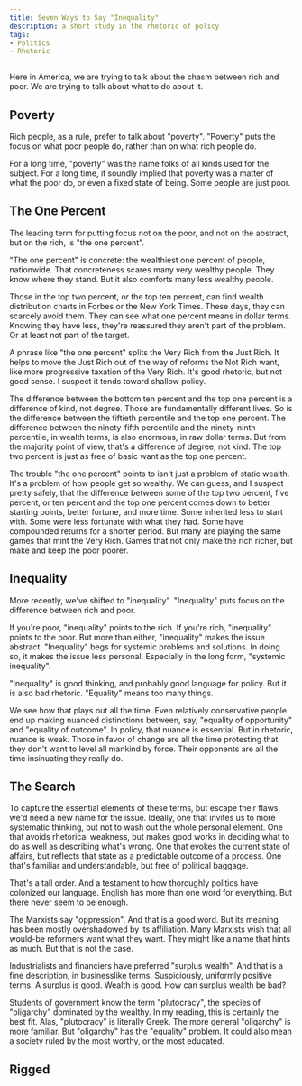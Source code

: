 ```yaml
---
title: Seven Ways to Say "Inequality"
description: a short study in the rhetoric of policy
tags:
- Politics
- Rhetoric
---
```


Here in America, we are trying to talk about the chasm between rich and poor.  We are trying to talk about what to do about it.

## Poverty

Rich people, as a rule, prefer to talk about "poverty".  "Poverty" puts the focus on what poor people do, rather than on what rich people do.

For a long time, "poverty" was the name folks of all kinds used for the subject.  For a long time, it soundly implied that poverty was a matter of what the poor do, or even a fixed state of being.  Some people are just poor.

## The One Percent

The leading term for putting focus not on the poor, and not on the abstract, but on the rich, is "the one percent".

"The one percent" is concrete: the wealthiest one percent of people, nationwide.  That concreteness scares many very wealthy people.  They know where they stand.  But it also comforts many less wealthy people.

Those in the top two percent, or the top ten percent, can find wealth distribution charts in Forbes or the New York Times.  These days, they can scarcely avoid them.  They can see what one percent means in dollar terms.  Knowing they have less, they're reassured they aren't part of the problem.  Or at least not part of the target.

A phrase like "the one percent" splits the Very Rich from the Just Rich.  It helps to move the Just Rich out of the way of reforms the Not Rich want, like more progressive taxation of the Very Rich.  It's good rhetoric, but not good sense.  I suspect it tends toward shallow policy.

The difference between the bottom ten percent and the top one percent is a difference of kind, not degree.  Those are fundamentally different lives.  So is the difference between the fiftieth percentile and the top one percent.  The difference between the ninety-fifth percentile and the ninety-ninth percentile, in wealth terms, is also enormous, in raw dollar terms.  But from the majority point of view, that's a difference of degree, not kind.  The top two percent is just as free of basic want as the top one percent.

The trouble "the one percent" points to isn't just a problem of static wealth.  It's a problem of how people get so wealthy.  We can guess, and I suspect pretty safely, that the difference between some of the top two percent, five percent, or ten percent and the top one percent comes down to better starting points, better fortune, and more time.  Some inherited less to start with.  Some were less fortunate with what they had.  Some have compounded returns for a shorter period.  But many are playing the same games that mint the Very Rich.  Games that not only make the rich richer, but make and keep the poor poorer.

## Inequality

More recently, we've shifted to "inequality".  "Inequality" puts focus on the difference between rich and poor.

If you're poor, "inequality" points to the rich.  If you're rich, "inequality" points to the poor.  But more than either, "inequality" makes the issue abstract.  "Inequality" begs for systemic problems and solutions.  In doing so, it makes the issue less personal.  Especially in the long form, "systemic inequality".

"Inequality" is good thinking, and probably good language for policy.  But it is also bad rhetoric.  "Equality" means too many things.

We see how that plays out all the time.  Even relatively conservative people end up making nuanced distinctions between, say, "equality of opportunity" and "equality of outcome".  In policy, that nuance is essential.  But in rhetoric, nuance is weak.  Those in favor of change are all the time protesting that they don't want to level all mankind by force.  Their opponents are all the time insinuating they really do.

## The Search

To capture the essential elements of these terms, but escape their flaws, we'd need a new name for the issue.  Ideally, one that invites us to more systematic thinking, but not to wash out the whole personal element.  One that avoids rhetorical weakness, but makes good works in deciding what to do as well as describing what's wrong.  One that evokes the current state of affairs, but reflects that state as a predictable outcome of a process.  One that's familiar and understandable, but free of political baggage.

That's a tall order.  And a testament to how thoroughly politics have colonized our language.  English has more than one word for everything.  But there never seem to be enough.

The Marxists say "oppression".  And that is a good word.  But its meaning has been mostly overshadowed by its affiliation.  Many Marxists wish that all would-be reformers want what they want.  They might like a name that hints as much.  But that is not the case.

Industrialists and financiers have preferred "surplus wealth".  And that is a fine description, in businesslike terms.  Suspiciously, uniformly positive terms.  A surplus is good.  Wealth is good.  How can surplus wealth be bad?

Students of government know the term "plutocracy", the species of "oligarchy" dominated by the wealthy.  In my reading, this is certainly the best fit.  Alas, "plutocracy" is literally Greek.  The more general "oligarchy" is more familiar.  But "oligarchy" has the "equality" problem.  It could also mean a society ruled by the most worthy, or the most educated.

## Rigged

<!-- Trump uses it.  "It's not just the political system that's rigged, it's the whole economy."  https://money.cnn.com/2016/06/22/news/economy/donald-trump-rigged-economy/ -->

<!-- Bernie uses it. "This is what a rigged and corrupt economy looks like: ..."  https://twitter.com/BernieSanders/status/1258781182109548544 -->

<!-- market under democracy -->
